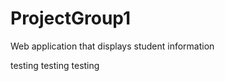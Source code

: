 # ProjectGroup1
Web application that displays student information













testing testing testing 
